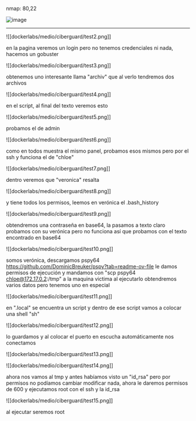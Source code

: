 nmap: 80,22

![image](https://github.com/user-attachments/assets/fba15d80-3b23-4fea-acf4-369ee0beb7df)

---

![[dockerlabs/medio/ciberguard/test2.png]]

en la pagina veremos un login pero no tenemos credenciales ni nada, hacemos un gobuster 

![[dockerlabs/medio/ciberguard/test3.png]]

obtenemos uno interesante llama "archiv"  que al verlo tendremos dos archivos 

![[dockerlabs/medio/ciberguard/test4.png]]


en el script, al final del texto veremos esto

![[dockerlabs/medio/ciberguard/test5.png]]

probamos el de admin

![[dockerlabs/medio/ciberguard/test6.png]]

como en todos muestra el mismo panel, probamos esos mismos pero por el ssh y funciona el de "chloe"

![[dockerlabs/medio/ciberguard/test7.png]]

dentro veremos que "veronica" resalta 

![[dockerlabs/medio/ciberguard/test8.png]]

y tiene todos los permisos, leemos en verónica el .bash_history

![[dockerlabs/medio/ciberguard/test9.png]]

obtendremos una contraseña en base64, la pasamos a texto claro probamos con su verónica pero no funciona así que probamos con el texto encontrado en base64 

![[dockerlabs/medio/ciberguard/test10.png]]

somos verónica, descargamos pspy64 https://github.com/DominicBreuker/pspy?tab=readme-ov-file le damos permisos de ejecución y mandamos con "scp pspy64 chloe@172.17.0.2:/tmp" a la maquina victima 
al ejecutarlo obtendremos varios datos pero tenemos uno en especial 

![[dockerlabs/medio/ciberguard/test11.png]]

en ".local" se encuentra un script y dentro de ese script vamos a colocar una shell "sh" 

![[dockerlabs/medio/ciberguard/test12.png]]

lo guardamos y al colocar el puerto en escucha automáticamente nos conectamos 

![[dockerlabs/medio/ciberguard/test13.png]]

![[dockerlabs/medio/ciberguard/test14.png]]

ahora nos vamos al tmp y antes habíamos visto un "id_rsa" pero por permisos no podíamos cambiar modificar nada, ahora le daremos permisos de 600 y ejecutamos root con el ssh y la id_rsa 

 ![[dockerlabs/medio/ciberguard/test15.png]]

al ejecutar seremos root
